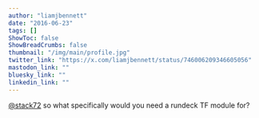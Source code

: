 ```yaml
---
author: "liamjbennett"
date: "2016-06-23"
tags: []
ShowToc: false
ShowBreadCrumbs: false
thumbnail: "/img/main/profile.jpg"
twitter_link: "https://x.com/liamjbennett/status/746006209346605056"
mastodon_link: ""
bluesky_link: ""
linkedin_link: ""
---
```


[@stack72](https://x.com/stack72) so what specifically would you need a rundeck TF module for?


